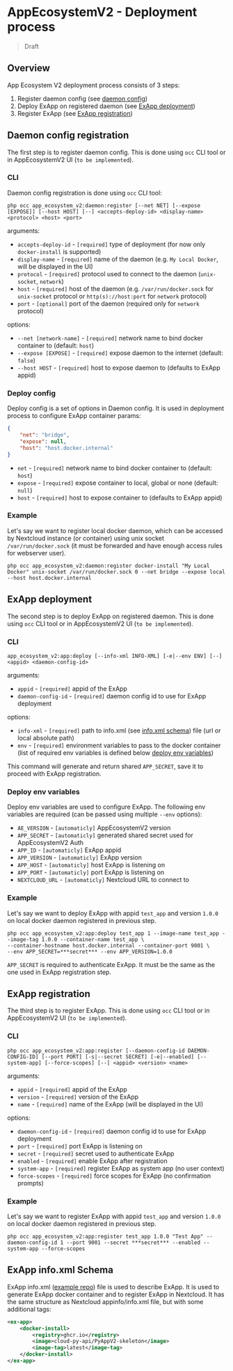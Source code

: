 # AppEcosystemV2 - Deployment process

> Draft


## Overview

App Ecosystem V2 deployment process consists of 3 steps:

1. Register daemon config (see [daemon config](#daemon-config-registration))
2. Deploy ExApp on registered daemon (see [ExApp deployment](#exapp-deployment))
3. Register ExApp (see [ExApp registration](#exapp-registration))


## Daemon config registration

The first step is to register daemon config. This is done using `occ` CLI tool or in AppEcosystemV2 UI (`to be implemented`).

### CLI

Daemon config registration is done using `occ` CLI tool:

```
php occ app_ecosystem_v2:daemon:register [--net NET] [--expose [EXPOSE]] [--host HOST] [--] <accepts-deploy-id> <display-name> <protocol> <host> <port>
```

arguments:

- `accepts-deploy-id` - `[required]` type of deployment (for now only `docker-install` is supported)
- `display-name` - `[required]` name of the daemon (e.g. `My Local Docker`, will be displayed in the UI)
- `protocol` - `[required]` protocol used to connect to the daemon (`unix-socket`, `network`)
- `host` - `[required]` host of the daemon (e.g. `/var/run/docker.sock` for `unix-socket` protocol or `http(s)://host:port` for `network` protocol)
- `port` - `[optional]` port of the daemon (required only for `network` protocol)

options:

- `--net [network-name]`  - `[required]` network name to bind docker container to (default: `host`)
- `--expose [EXPOSE]` - `[required]` expose daemon to the internet (default: `false`)
- `--host HOST` - `[required]` host to expose daemon to (defaults to ExApp appid)

### Deploy config

Deploy config is a set of options in Daemon config. It is used in deployment process to configure ExApp container params:

```json
{
	"net": "bridge",
	"expose": null,
	"host": "host.docker.internal"
}
```

- `net` - `[required]` network name to bind docker container to (default: `host`)
- `expose` - `[required]` expose container to local, global or none (default: `null`)
- `host` - `[required]` host to expose container to (defaults to ExApp appid)

### Example

Let's say we want to register local docker daemon, which can be accessed by Nextcloud instance (or container) 
using unix socket `/var/run/docker.sock` (it must be forwarded and have enough access rules for webserver user).

```
php occ app_ecosystem_v2:daemon:register docker-install "My Local Docker" unix-socket /var/run/docker.sock 0 --net bridge --expose local --host host.docker.internal
```


## ExApp deployment

The second step is to deploy ExApp on registered daemon. This is done using `occ` CLI tool or in AppEcosystemV2 UI (`to be implemented`). 

### CLI

```
app_ecosystem_v2:app:deploy [--info-xml INFO-XML] [-e|--env ENV] [--] <appid> <daemon-config-id>
```

arguments:

- `appid` - `[required]` appid of the ExApp
- `daemon-config-id` - `[required]` daemon config id to use for ExApp deployment

options:

- `info-xml` - `[required]` path to info.xml (see [info.xml schema](#exapp-infoxml-schema)) file (url or local absolute path)
- `env` - `[required]` environment variables to pass to the docker container (list of required env variables is defined below [deploy env variables](#deploy-env-variables))

This command will generate and return shared `APP_SECRET`, save it to proceed with ExApp registration. 

### Deploy env variables

Deploy env variables are used to configure ExApp. The following env variables are required (can be passed using multiple `--env` options):

- `AE_VERSION` - `[automaticly]` AppEcosystemV2 version
- `APP_SECRET` - `[automaticly]` generated shared secret used for AppEcosystemV2 Auth
- `APP_ID` - `[automaticly]` ExApp appid
- `APP_VERSION` - `[automaticly]` ExApp version
- `APP_HOST` - `[automaticly]` host ExApp is listening on
- `APP_PORT` - `[automaticly]` port ExApp is listening on
- `NEXTCLOUD_URL` - `[automaticly]` Nextcloud URL to connect to

### Example

Let's say we want to deploy ExApp with appid `test_app` and version `1.0.0` on local docker daemon registered in previous step.

```
php occ app_ecosystem_v2:app:deploy test_app 1 --image-name test_app --image-tag 1.0.0 --container-name test_app \
--container-hostname host.docker.internal --container-port 9001 \ 
--env APP_SECRET=***secret*** --env APP_VERSION=1.0.0
```

`APP_SECRET` is required to authenticate ExApp. It must be the same as the one used in ExApp registration step.

## ExApp registration

The third step is to register ExApp. This is done using `occ` CLI tool or in AppEcosystemV2 UI (`to be implemented`).

### CLI

```
php occ app_ecosystem_v2:app:register [--daemon-config-id DAEMON-CONFIG-ID] [--port PORT] [-s|--secret SECRET] [-e|--enabled] [--system-app] [--force-scopes] [--] <appid> <version> <name>
```

arguments:

- `appid` - `[required]` appid of the ExApp
- `version` - `[required]` version of the ExApp
- `name` - `[required]` name of the ExApp (will be displayed in the UI)

options:
- `daemon-config-id` - `[required]` daemon config id to use for ExApp deployment
- `port` - `[required]` port ExApp is listening on
- `secret` - `[required]` secret used to authenticate ExApp
- `enabled` - `[required]` enable ExApp after registration
- `system-app` - `[required]` register ExApp as system app (no user context)
- `force-scopes` - `[required]` force scopes for ExApp (no confirmation prompts)

### Example

Let's say we want to register ExApp with appid `test_app` and version `1.0.0` on local docker daemon registered in previous step.

```
php occ app_ecosystem_v2:app:register test_app 1.0.0 "Test App" --daemon-config-id 1 --port 9001 --secret ***secret*** --enabled --system-app --force-scopes
```

## ExApp info.xml Schema

ExApp info.xml ([example repo](https://github.com/bigcat88/PyAppV2-skeleton/)) file is used to describe ExApp.
It is used to generate ExApp docker container and to register ExApp in Nextcloud.
It has the same structure as Nextcloud appinfo/info.xml file, but with some additional tags:

```xml
<ex-app>
	<docker-install>
		<registry>ghcr.io</registry>
		<image>cloud-py-api/PyAppV2-skeleton</image>
		<image-tag>latest</image-tag>
	</docker-install>
</ex-app>
```
	
